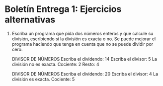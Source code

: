 # Boletín Entrega 1: Ejercicios alternativas

1. Escriba un programa que pida dos números enteros y que calcule su división, escribiendo si la división es exacta o no. Se puede mejorar el programa haciendo que tenga en cuenta que no se puede dividir por cero.

	DIVISOR DE NÚMEROS
	Escriba el dividendo: 14
	Escriba el divisor: 5
	La división no es exacta. Cociente: 2 Resto: 4	

	DIVISOR DE NÚMEROS
	Escriba el dividendo: 20
	Escriba el divisor: 4
	La división es exacta. Cociente: 5
	
